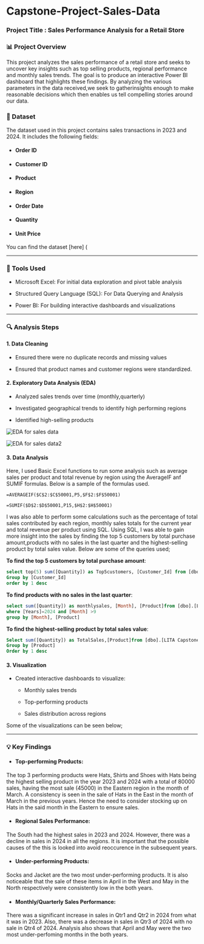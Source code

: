 # Capstone-Project-Sales-Data

### Project Title : Sales Performance Analysis for a Retail Store

### 📊 Project Overview

This project analyzes the sales performance of a retail store and seeks to uncover key insights such as top selling products, regional performance and monthly sales trends. The goal is to produce an interactive Power BI dashboard that highlights these findings. By analyzing the various parameters in the data received,we seek to gatherinsights enough to make reasonable decisions which then enables us tell compelling stories around our data.

### 📂 Dataset

The dataset used in this project contains sales transactions in 2023 and 2024. It includes the following fields:
- #### Order ID
- #### Customer ID
- #### Product
- #### Region
- #### Order Date
- #### Quantity
- #### Unit Price

You can find the dataset [here] (

------------

### 🧰 Tools Used

- Microsoft Excel: For initial data exploration and pivot table analysis

- Structured Query Language (SQL): For Data Querying and Analysis
  
- Power BI: For building interactive dashboards and visualizations

---------
### 🔍 Analysis Steps

#### 1. Data Cleaning

- Ensured there were no duplicate records and missing values

- Ensured that product names and customer regions were standardized.

#### 2. Exploratory Data Analysis (EDA)

- Analyzed sales trends over time (monthly,quarterly)

- Investigated geographical trends to identify high performing regions

- Identified high-selling products

![EDA for sales data](https://github.com/user-attachments/assets/ea08d837-a66d-45b5-a1c1-a57c929eca49)

![EDA for sales data2](https://github.com/user-attachments/assets/64df48e9-d05a-467d-a6fa-ddbc4879fa4a)

#### 3. Data Analysis

Here, I used Basic Excel functions to run some analysis such as average sales per product and total revenue by region using the AverageIF anf SUMIF formulas. Below is a sample of the formulas used.

```Excel
=AVERAGEIF($C$2:$C$50001,P5,$F$2:$F$50001)
```

```Excel
=SUMIF($D$2:$D$50001,P15,$H$2:$H$50001)
```

I was also able to perform some calculations such as the percentage of total sales contributed by each region, monthly sales totals for the current year and total revenue per product using SQL. Using SQL, I was able to gain more insight into the sales by finding the top 5 customers by total purchase amount,products with no sales in the last quarter and the highest-selling product by total sales value. Below are some of the queries used;

**To find the top 5 customers by total purchase amount**:

```SQL
select top(5) sum([Quantity]) as Top5customers, [Customer_Id] from [dbo].[LITA Capstone sales data]
Group by [Customer_Id]
order by 1 desc
```
**To find products with no sales in the last quarter**:

```SQL
select sum([Quantity]) as monthlysales, [Month], [Product]from [dbo].[LITA Capstone sales data]
where [Years]=2024 and [Month] >9
group by [Month], [Product]
```
**To find the highest-selling product by total sales value**:

```SQL
Select sum([Quantity]) as TotalSales,[Product]from [dbo].[LITA Capstone sales data]
Group by [Product]
Order by 1 desc
```

#### 3. Visualization

- Created interactive dashboards to visualize:

  - Monthly sales trends
 
  - Top-performing products
 
  - Sales distribution across regions

Some of the visualizations can be seen below;




------------------------
### 💡 Key Findings

- #### Top-performing Products:
The top 3 performing products were Hats, Shirts and Shoes with Hats being the highest selling product in the year 2023 and 2024 with a total of 80000 sales, having the most sale (45000) in the Eastern region in the month of March.  A consistency is seen in the sale of Hats in the East in the month of March in the previous years. Hence the need to consider stocking up on Hats in the said month in the Eastern to ensure sales.

- #### Regional Sales Performance:
The South had the highest sales in 2023 and 2024. However, there was a decline in sales in 2024 in all the regions. It is important that the possible causes of the this is looked into avoid reoccurence in the subsequent years.

- #### Under-performing Products:
Socks and Jacket are the two most under-performing products. It is also noticeable that the sale of these items in April in the West and May in the North respectively were consistently low in the both years. 

- #### Monthly/Quarterly Sales Performance:
There was a significant increase in sales in Qtr1 and Qtr2 in 2024 from what it was in 2023. Also, there was a decrease in sales in Qtr3 of 2024 with no sale in Qtr4 of 2024.
Analysis also shows that April and May  were the two most under-perfoming months in the both years.
